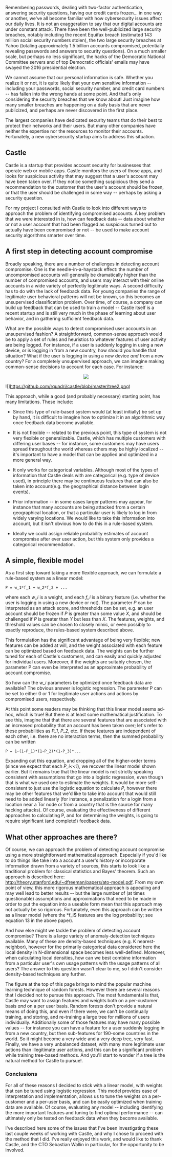 Remembering passwords, dealing with two-factor authentication,
answering security questions, having our credit cards frozen... in one
way or another, we've all become familiar with how cybersecurity
issues affect our daily lives. It is not an exaggeration to say that
our digital accounts are under constant attack. There have been the
well-publicized large security breaches, notably including the recent
Equifax breach (estimated 143 million social security numbers stolen),
the two large security breaches at Yahoo (totaling approximately 1.5
billion accounts compromised, potentially revealing passwords and
answers to security questions). On a much smaller scale, but perhaps
no less significant, the hacks of the Democratic National Committee
servers and of top Democratic officials' emails may have swayed the
2016 presidential election.

We cannot assume that our personal information is safe. Whether you
realize it or not, it is quite likely that your own sensitive
information -- including your passwords, social security number, and
credit card numbers -- has fallen into the wrong hands at some
point. And that's only considering the security breaches that we know
about! Just imagine how many smaller breaches are happening on a daily
basis that are never publicized, and perhaps are never discovered in
the first place.

The largest companies have dedicated security teams that do their best to
protect their networks and their users. But many other companies have
neither the expertise nor the resources to monitor their accounts.
Fortunately, a new cybersecurity startup aims to address this situation.


## Castle 

Castle is a startup that provides account security for
businesses that operate web or mobile apps. Castle monitors the users
of those apps, and looks for suspicious activity that may suggest that
a user's account may have been taken over. If they notice something
suspicious they send a recommendation to the customer that the user's
account should be frozen, or that the user should be challenged in
some way -- perhaps by asking a security question.

For my project I consulted with Castle to look into different ways to
approach the problem of identifying compromised accounts. A key
problem that we were interested in is, how can feedback data -- data
about whether or not a user account that had been flagged as
suspicious turned out to actually have been compromised or not -- be
used to make account security algorithms smarter over time.


## A first step in detecting account compromise

Broadly speaking, there are a number of challenges in detecting
account compromise. One is the needle-in-a-haystack effect: the number
of uncompromised accounts will generally be dramatically higher than
the number of compromised accounts, and users may interact with their
online accounts in a wide variety of perfectly legitimate ways. A
second difficulty has to do with the lack of feedback data. For young
companies the range of legitimate user behavioral patterns will not be
known, so this becomes an unsupervised classification problem. Over
time, of course, a company can build up feedback that can be used to
train a model -- Castle itself is a recent startup and is still very
much in the phase of learning about user behavior, and in gathering
sufficient feedback data.

What are the possible ways to detect compromised user accounts in an
unsupervised fashion? A straightforward, common-sense approach would
be to apply a set of rules and heuristics to whatever features of user
activity are being logged. For instance, if a user is suddenly logging
in using a new device, or is logging in from a new country, how should
you handle that situation? What if the user is logging in using a new
device *and* from a new country? For a completely unsupervised
approach, we can imagine making common-sense decisions to account for
each case. For instance:



<p align="center">
  <img src="https://github.com/rquadri/castle/blob/master/tree2.png"/>
</p>

![]https://github.com/rquadri/castle/blob/master/tree2.png)

This approach, while a good (and probably necessary) starting point,
has many limitations. These include:

 * Since this type of rule-based system would (at least initially) be
   set up by hand, it is difficult to imagine how to optimize it in an
   algorithmic way once feedback data become available.

 * It is not flexible -- related to the previous point, this type of
   system is not very flexible or generalizable. Castle, which has
   multiple customers with differing user bases -- for instance, some
   customers may have users spread throughout the world whereas others
   may be highly localized -- it's important to have a model that can
   be applied and optimized in a more general way.

 * It only works for categorical variables. Although most of the types
   of information that Castle deals with are categorical (e.g. type of
   device used), in principle there may be continuous features that
   can also be taken into account(e.g. the geographical distance
   between login events).

 * Prior information -- in some cases larger patterns may appear, for
   instance that many accounts are being attacked from a certain
   geographical location, or that a particular user is likely to log
   in from widely varying locations. We would like to take this
   information into account, but it isn't obvious how to do this in a
   rule-based system.

 * Ideally we could assign reliable probability estimates of account
   compromise after ever user action, but this system only provides a
   categorical recommendation.


## A simple, flexible model

As a first step toward taking a more flexible approach, we can
formulate a rule-based system as a linear model:

```
P = w_1*f_1 + w_2*f_2 + ...
```

where each *w_i* is a weight, and each *f_i* is a binary feature
(i.e. whether the user is logging in using a new device or not). The
parameter *P* can be interpreted as an attack score, and thresholds
can be set, e.g. an user account should be frozen if *P* is greater than
some value *X*, and should be challenged if *P* is greater than *Y* but less
than *X*. The features, weights, and threshold values can be chosen to
closely mimic, or even possibly to exactly reproduce, the rules-based
system described above.

This formulation has the significant advantage of being very flexible;
new features can be added at will, and the weight associated with each
feature can be optimized based on feedback data. The weights can be
further tuned for each of Castle's customers, and can easily and
quickly adjusted for individual users. Moreover, if the weights are
suitably chosen, the parameter P can even be interpreted as an
approximate probability of account compromise.

So how can the *w_i* parameters be optimized once feedback data are
available? The obvious answer is logistic regression. The parameter P
can be set to either 0 or 1 for legitimate user actions and actions by
compromised users, respectively.

At this point some readers may be thinking that this linear model
seems ad-hoc, which is true! But there is at least some mathematical
justification. To see this, imagine that that there are several
features that are associated with an increased probability that an
account has been taken over; let's refer to these probabilities as
*P_1*, *P_2*, etc. If these features are independent of each other,
i.e. there are no interaction terms, then the summed probability can be
written


```
P = 1-(1-P_1)*(1-P_2)*(1-P_3)*...
```

Expanding out this equation, and dropping all of the higher-order
terms (since we expect that each *P_i<<1*), we recover the linear model
shown earlier. But it remains true that the linear model is not
strictly speaking consistent with assumptions that go into a logistic
regression, even though that is what we used one to estimate the
weights. It would be more self-consistent to just use the logistic
equation to calculate *P*, however there may be other features that we'd
like to take into account that would still need to be added linearly
(for instance, a penalization for a login from a location near a Tor
node or from a country that is the source for many hacking
attacks). Of course, evaluating the effectiveness of different
approaches to calculating P, and for determining the weights, is going
to require significant (and complete!) feedback data.


## What other approaches are there?

Of course, we can approach the problem of detecting account compromise
using a more straightforward mathematical approach. Especially if
you'd like to do things like take into a account a user's history or
incorporate information drawn from a variety of sources, this starts
to look like a traditional problem for classical statistics and
Bayes' theorem. Such an approach is described here:
http://theory.stanford.edu/~dfreeman/papers/ato-model.pdf.  From my
own point of view, this more rigorous mathematical approach is
appealing and may well lead to better results -- but the large number
of (at times questionable) assumptions and approximations that need to
be made in order to put the equation into a useable form mean that
this approach may not actually be so rigorous. Fortunately, even this
approach can be written as a linear model (where the *f_i$ features
are the log probability; see equation 13 in the above paper).

And how else might we tackle the problem of detecting account
compromise? There is a large variety of anomaly-detection techniques
available. Many of these are density-based techniques (e.g. K nearest-
neighbor), however for the primarily categorical data considered here
the local density in N-dimensional space becomes less well-defined.
Moreover, when calculating local densities, how can we best combine
information from a particular user's own usage patterns with the
usage patterns of all users? The answer to this question wasn't clear
to me, so I didn't consider density-based techniques any further.

The figure at the top of this page brings to mind the
popular machine learning technique of random forests. However there
are several reasons that I decided not to pursue this approach. The
most fundamental is that, Castle may want to assign features and
weights both on a per-customer basis *and* on a per user basis. Random
forests don't provide a natural means of doing this, and even if there
were, we can't be continually training, and storing, and re-training a
large tree for millions of users individually. Additionally some of
those features may have many possible values -- for instance you can
have a feature for a user suddenly logging in from a new country, but
then sub-features for 190-some countries in the world. So it might
become a very wide and a very deep tree, very fast. Finally, we have a
very unbalanced dataset, with many more legitimate user actions than
illegitimate user actions, and this can be a significant problem while
training tree-based methods. And you'll start to wonder if a tree is
the natural method for Castle to pursue!.

### Conclusions

For all of these reasons I decided to stick with a linear model, with
weights that can be tuned using logistic regression. This model
provides ease of interpretation and implementation, allows us to tune
the weights on a per-customer and a per-user basis, and can be easily
optimized when training data are available. Of course, evaluating any
model -- including identifying the more important features and
tuning to find optimal performance -- can ultimately only be tested on feedback
data when they become available. 

I've described here some of the issues that I've been investigating
these last couple weeks of working with Castle, and why I chose to
proceed with the method that I did. I've really enjoyed this work,
and would like to thank Castle, and the CTO Sebastian Wallin in
particular, for the opportunity to be involved.
